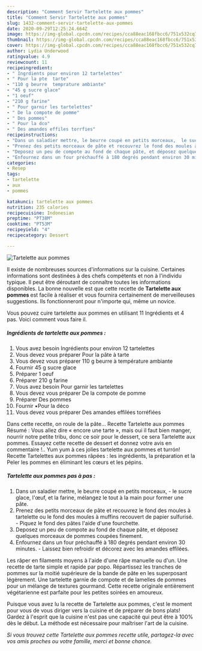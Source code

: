 ```yaml
---
description: "Comment Servir Tartelette aux pommes"
title: "Comment Servir Tartelette aux pommes"
slug: 1432-comment-servir-tartelette-aux-pommes
date: 2020-09-29T12:25:24.664Z
image: https://img-global.cpcdn.com/recipes/cca88eac168fbcc6/751x532cq70/tartelette-aux-pommes-photo-principale-de-la-recette.jpg
thumbnail: https://img-global.cpcdn.com/recipes/cca88eac168fbcc6/751x532cq70/tartelette-aux-pommes-photo-principale-de-la-recette.jpg
cover: https://img-global.cpcdn.com/recipes/cca88eac168fbcc6/751x532cq70/tartelette-aux-pommes-photo-principale-de-la-recette.jpg
author: Lydia Underwood
ratingvalue: 4.9
reviewcount: 11
recipeingredient:
- " Ingrdients pour environ 12 tartelettes"
- " Pour la pte  tarte"
- "110 g beurre  temprature ambiante"
- "45 g sucre glace"
- "1 oeuf"
- "210 g farine"
- " Pour garnir les tartelettes"
- " De la compote de pomme"
- " Des pommes"
- " Pour la dco"
- " Des amandes effiles torrfies"
recipeinstructions:
- "Dans un saladier mettre, le beurre coupé en petits morceaux,  le sucre glace, l&#39;œuf, et la farine, mélangez le tout à la main pour former une pâte."
- "Prenez des petits morceaux de pâte et recouvrez le fond des moules à tartelette ou le fond des moules à muffins recouvert de papier sulfurisé. Piquez le fond des pâtes l&#39;aide d&#39;une fourchette."
- "Deposez un peu de compote au fond de chaque pâte, et déposez quelques morceaux de pommes coupées finement."
- "Enfournez dans un four préchauffé à 180 degrés pendant environ 30 minutes. Laissez bien refroidir et décorez avec les amandes effilées."
categories:
- Resep
tags:
- tartelette
- aux
- pommes

katakunci: tartelette aux pommes 
nutrition: 235 calories
recipecuisine: Indonesian
preptime: "PT38M"
cooktime: "PT53M"
recipeyield: "4"
recipecategory: Dessert

---
```



![Tartelette aux pommes](https://img-global.cpcdn.com/recipes/cca88eac168fbcc6/751x532cq70/tartelette-aux-pommes-photo-principale-de-la-recette.jpg)

Il existe de nombreuses sources d'informations sur la cuisine. Certaines informations sont destinées à des chefs compétents et non à l'individu typique. Il peut être déroutant de connaître toutes les informations disponibles. La bonne nouvelle est que cette recette de <strong> Tartelette aux pommes </strong> est facile à réaliser et vous fournira certainement de merveilleuses suggestions. Ils fonctionneront pour n'importe qui, même un novice.

<!--inarticleads1-->

Vous pouvez cuire tartelette aux pommes en utilisant 11 Ingrédients et 4 pas. Voici comment vous faire il.

##### Ingrédients de tartelette aux pommes :

1. Vous avez besoin  Ingrédients pour environ 12 tartelettes
1. Vous devez vous préparer  Pour la pâte à tarte
1. Vous devez vous préparer 110 g beurre à température ambiante
1. Fournir 45 g sucre glace
1. Préparer 1 oeuf
1. Préparer 210 g farine
1. Vous avez besoin  Pour garnir les tartelettes
1. Vous devez vous préparer  De la compote de pomme
1. Préparer  Des pommes
1. Fournir  ▪️Pour la déco
1. Vous devez vous préparer  Des amandes effilées torréfiées


Dans cette recette, on roule de la pâte… Recette Tartelette aux pommes Résumé : Vous allez dire « encore une tarte », mais oui il faut bien manger, nourrir notre petite tribu, donc ce soir pour le dessert, ce sera Tartelette aux pommes. Essayez cette recette de dessert et donnez votre avis en commentaire !.. Yum yum à ces jolies tartelette aux pommes et turrón! Recette Tartelettes aux pommes râpées : les ingrédients, la préparation et la Peler les pommes en éliminant les cœurs et les pépins. 

<!--inarticleads2-->

##### Tartelette aux pommes pas à pas :

1. Dans un saladier mettre, le beurre coupé en petits morceaux,  - le sucre glace, l&#39;œuf, et la farine, mélangez le tout à la main pour former une pâte.
1. Prenez des petits morceaux de pâte et recouvrez le fond des moules à tartelette ou le fond des moules à muffins recouvert de papier sulfurisé. - Piquez le fond des pâtes l&#39;aide d&#39;une fourchette.
1. Deposez un peu de compote au fond de chaque pâte, et déposez quelques morceaux de pommes coupées finement.
1. Enfournez dans un four préchauffé à 180 degrés pendant environ 30 minutes. - Laissez bien refroidir et décorez avec les amandes effilées.


Les râper en filaments moyens à l&#39;aide d&#39;une râpe manuelle ou d&#39;un. Une recette de tarte simple et rapide par popo. Répartissez les tranches de pommes sur la moitié supérieure de la bande de pâte en les superposant légèrement. Une tartelette garnie de compote et de lamelles de pommes pour un mélange de textures gourmand. Cette recette originale entièrement végétarienne est parfaite pour les petites soirées en amoureux. 

<!--inarticleads1-->

<p>
Puisque vous avez lu la recette de Tartelette aux pommes, c'est le moment pour vous de vous diriger vers la cuisine et de préparer de bons plats! Gardez à l'esprit que la cuisine n'est pas une capacité qui peut être à 100% dès le début. La méthode est nécessaire pour maîtriser l'art de la cuisine.
</p>

<p>
<i>Si vous trouvez cette Tartelette aux pommes recette utile, partagez-la avec vos amis proches ou votre famille, merci et bonne chance.</i>
</p>

